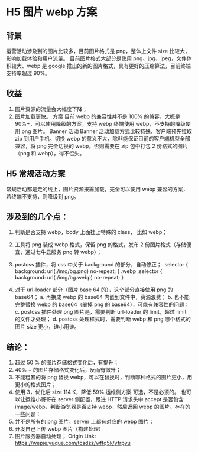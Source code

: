 # H5 图片 webp 方案

## 背景

运营活动涉及到的图片比较多，目前图片格式是 png，整体上文件 size 比较大，影响加载体验和用户流量。
目前图片格式大部分是使用 png、jpg、jpeg，文件体积较大、webp 是 google 推出的新的图片格式，具有更好的压缩算法，目前终端支持率超过 90%。

## 收益

1. 图片资源的流量会大幅度下降；
2. 图片加载更快。
   方案
   目前 webp 的兼容性并不是 100% 的兼容，大概是 90%+，可以使用降级的方案，支持 webp 终端使用 webp，不支持的降级使用 png 图片。
   Banner 活动
   Banner 活动加载方式比较特殊，客户端预先拉取 zip 到用户手机。切换 webp 的意义不大，除非能保证目前的客户端机型全部兼容，将 png 完全切换的 webp。否则需要在 zip 包中打包 2 份格式的图片（png 和 webp），得不偿失。

## H5 常规活动方案

常规活动都是走的线上，图片资源按需加载，完全可以使用 webp 兼容的方案，若终端不支持，则降级到 png。

## 涉及到的几个点：

1. 判断是否支持 webp，body 上面挂上特殊的 class， 比如 webp；
2. 工具将 png 装成 webp 格式，保留 png 的格式，发布 2 份图片格式（存储便宜，通过七牛云服务 png 转 webp）；
3. postcss 插件，将 css 中关于 background 的部分，自动修正；
   .selector {
   background: url(./img/bg.png) no-repeat;
   }
   .webp .selector {
   background: url(./img/bg.webp) no-repeat;
   }

4. 对于 url-loader 部分（图片 base 64 的），这个部分直接使用 png 的 base64；
   a. 再换成 webp 的 base64 内嵌到文件中，资源浪费；
   b. 也不能完整替换 webp 的 base64（删掉 png 的 base64），可能有兼容性的问题；
   c. postcss 插件处理 png 图片是，需要判断 url-loader 的 limit，超过 limit 的文件才处理；
   d. postcss 处理样式时，需要判断 webp 和 png 哪个格式的图片 size 更小，谁小用谁。

## 结论：

1. 超过 50 % 的图片存储格式变化后，有提升；
2. 40% + 的图片存储格式变化后，反而有微升；
3. 不能粗暴的将 png 替换 webp，可以在替换时，判断哪种格式的图片更小，用更小的格式图片；
4. 使用 3，优化后 size 114 K，降低 59%
   运维侧方案
   可选，不是必须的。
   也可以让运维小哥哥在 server 侧配置，跟进 HTTP 请求头中 accept 是否包含 image/webp，判断游览器是否支持 webp，然后返回 webp 的图片。存在的一些问题：
5. 并不是所有的 png 图片，server 上都有对应的 webp 图片；
6. 开发自己上传 webp 图片（构建处理）
7. 图片服务器自动处理；
   Origin Link: https://wepie.yuque.com/tcsdzz/wffq5k/yfrpyu
